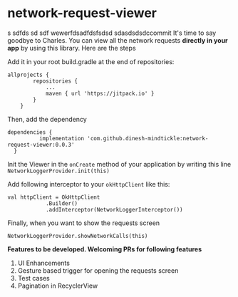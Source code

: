 # network-request-viewer
s sdfds sd sdf  wewerfdsadfdsfsdsd sdasdsdsdccommit
It's time to say goodbye to Charles. You can view all the network requests **directly in your app** by using this library. Here are the steps


Add it in your root build.gradle at the end of repositories:

```
allprojects {
		repositories {
			...
			maven { url 'https://jitpack.io' }
		}
	}
  ```
  Then, add the dependency
  
  ```
  dependencies {
	        implementation 'com.github.dinesh-mindtickle:network-request-viewer:0.0.3'
	}
  ```
  
  Init the Viewer in the ```onCreate``` method of your application by writing this line
  ```NetworkLoggerProvider.init(this)```
  
Add following interceptor to your ```okHttpClient``` like this: 
```
val httpClient = OkHttpClient
            .Builder()
            .addInterceptor(NetworkLoggerInterceptor())
```
  
Finally, when you want to show the requests screen

```NetworkLoggerProvider.showNetworkCalls(this)```

**Features to be developed. Welcoming PRs for following features**
1. UI Enhancements
2. Gesture based trigger for opening the requests screen
3. Test cases
4. Pagination in RecyclerView



